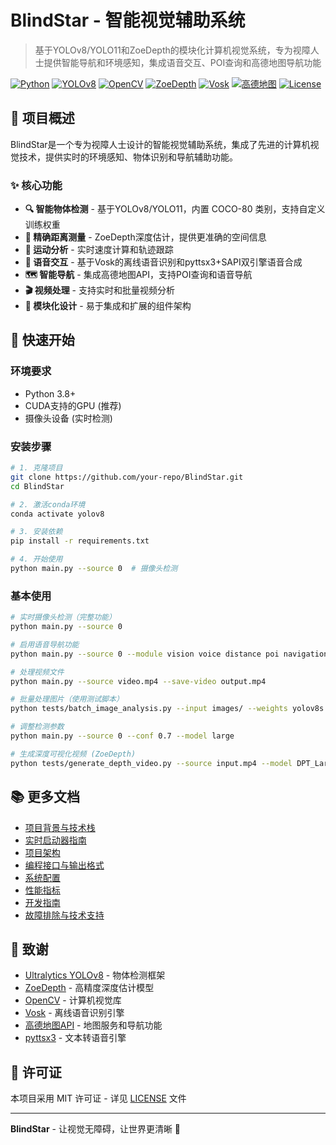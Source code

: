 # BlindStar - 智能视觉辅助系统

> 基于YOLOv8/YOLO11和ZoeDepth的模块化计算机视觉系统，专为视障人士提供智能导航和环境感知，集成语音交互、POI查询和高德地图导航功能

[![Python](https://img.shields.io/badge/Python-3.8+-blue.svg)](https://python.org)
[![YOLOv8](https://img.shields.io/badge/YOLOv8-Latest-green.svg)](https://github.com/ultralytics/ultralytics)
[![OpenCV](https://img.shields.io/badge/OpenCV-4.8+-orange.svg)](https://opencv.org)
[![ZoeDepth](https://img.shields.io/badge/ZoeDepth-Depth-purple.svg)](https://github.com/isl-org/ZoeDepth)
[![Vosk](https://img.shields.io/badge/Vosk-STT-red.svg)](https://alphacephei.com/vosk)
[![高德地图](https://img.shields.io/badge/高德地图-Navigation-blue.svg)](https://lbs.amap.com)
[![License](https://img.shields.io/badge/license-MIT-green.svg)](LICENSE)

## 🎯 项目概述

BlindStar是一个专为视障人士设计的智能视觉辅助系统，集成了先进的计算机视觉技术，提供实时的环境感知、物体识别和导航辅助功能。

### ✨ 核心功能

- **🔍 智能物体检测** - 基于YOLOv8/YOLO11，内置 COCO-80 类别，支持自定义训练权重
- **📏 精确距离测量** - ZoeDepth深度估计，提供更准确的空间信息
- **🏃 运动分析** - 实时速度计算和轨迹跟踪
- **🎵 语音交互** - 基于Vosk的离线语音识别和pyttsx3+SAPI双引擎语音合成
- **🗺️ 智能导航** - 集成高德地图API，支持POI查询和语音导航
- **🎬 视频处理** - 支持实时和批量视频分析
- **🔧 模块化设计** - 易于集成和扩展的组件架构

## 🚀 快速开始

### 环境要求

- Python 3.8+
- CUDA支持的GPU (推荐)
- 摄像头设备 (实时检测)

### 安装步骤

```bash
# 1. 克隆项目
git clone https://github.com/your-repo/BlindStar.git
cd BlindStar

# 2. 激活conda环境
conda activate yolov8

# 3. 安装依赖
pip install -r requirements.txt

# 4. 开始使用
python main.py --source 0  # 摄像头检测

```

### 基本使用

```bash
# 实时摄像头检测（完整功能）
python main.py --source 0

# 启用语音导航功能
python main.py --source 0 --module vision voice distance poi navigation

# 处理视频文件
python main.py --source video.mp4 --save-video output.mp4

# 批量处理图片（使用测试脚本）
python tests/batch_image_analysis.py --input images/ --weights yolov8s.pt --with-depth

# 调整检测参数
python main.py --source 0 --conf 0.7 --model large

# 生成深度可视化视频 (ZoeDepth)
python tests/generate_depth_video.py --source input.mp4 --model DPT_Large --device cuda
```

## 📚 更多文档

- [项目背景与技术栈](docs/project_context.md)
- [实时启动器指南](docs/realtime_launcher.md)
- [项目架构](docs/architecture.md)
- [编程接口与输出格式](docs/api_reference.md)
- [系统配置](docs/configuration.md)
- [性能指标](docs/performance.md)
- [开发指南](docs/development_guide.md)
- [故障排除与技术支持](docs/troubleshooting.md)

## 🙏 致谢

- [Ultralytics YOLOv8](https://github.com/ultralytics/ultralytics) - 物体检测框架
- [ZoeDepth](https://github.com/isl-org/ZoeDepth) - 高精度深度估计模型
- [OpenCV](https://opencv.org) - 计算机视觉库
- [Vosk](https://alphacephei.com/vosk) - 离线语音识别引擎
- [高德地图API](https://lbs.amap.com) - 地图服务和导航功能
- [pyttsx3](https://github.com/nateshmbhat/pyttsx3) - 文本转语音引擎

## 📄 许可证

本项目采用 MIT 许可证 - 详见 [LICENSE](LICENSE) 文件

---

**BlindStar** - 让视觉无障碍，让世界更清晰 🌟
